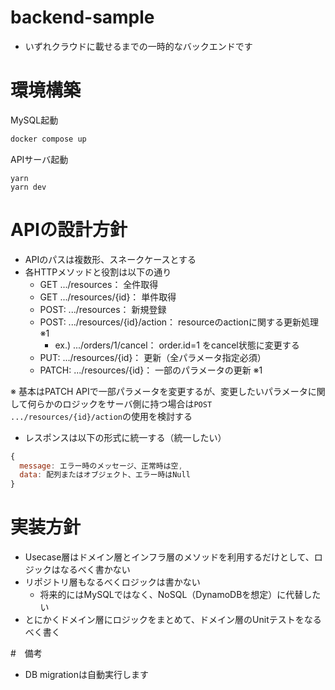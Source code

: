 # backend-sample
- いずれクラウドに載せるまでの一時的なバックエンドです

# 環境構築
MySQL起動
```bash
docker compose up
```

APIサーバ起動
```
yarn
yarn dev
```

# APIの設計方針
- APIのパスは複数形、スネークケースとする
- 各HTTPメソッドと役割は以下の通り
  - GET .../resources： 全件取得
  - GET .../resources/{id}： 単件取得
  - POST: .../resources： 新規登録
  - POST: .../resources/{id}/action： resourceのactionに関する更新処理 ※1
    - ex.) .../orders/1/cancel： order.id=1 をcancel状態に変更する
  - PUT: .../resources/{id}： 更新（全パラメータ指定必須）
  - PATCH: .../resources/{id}： 一部のパラメータの更新 ※1

※ 基本はPATCH APIで一部パラメータを変更するが、変更したいパラメータに関して何らかのロジックをサーバ側に持つ場合は`POST .../resources/{id}/action`の使用を検討する

- レスポンスは以下の形式に統一する（統一したい）
```javascript
{
  message: エラー時のメッセージ、正常時は空,
  data: 配列またはオブジェクト、エラー時はNull
}
```

# 実装方針
- Usecase層はドメイン層とインフラ層のメソッドを利用するだけとして、ロジックはなるべく書かない
- リポジトリ層もなるべくロジックは書かない
  - 将来的にはMySQLではなく、NoSQL（DynamoDBを想定）に代替したい
- とにかくドメイン層にロジックをまとめて、ドメイン層のUnitテストをなるべく書く

#　備考
- DB migrationは自動実行します
